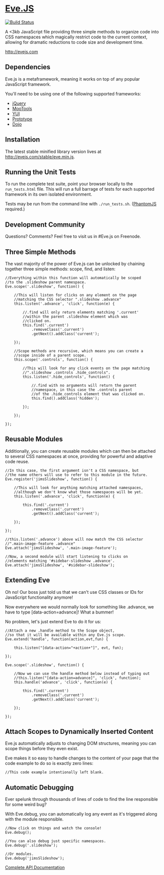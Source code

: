# [Eve.JS](http://evejs.com)

[![Build Status](https://secure.travis-ci.org/Yuffster/Eve.js.png)](http://travis-ci.org/Yuffster/Eve.js)

A <3kb JavaScript file providing three simple methods to organize code into CSS namespaces which magically restrict code to the current context, allowing for dramatic reductions to code size and development time. 

<http://evejs.com>

## Dependencies

Eve.js is a metaframework, meaning it works on top of any popular JavaScript framework.

You'll need to be using one of the following supported frameworks:

* [jQuery](http://jquery.com)
* [MooTools](http://mootools.net)
* [YUI](http://yuilibrary.com/)
* [Prototype](http://prototypejs.org/)
* [Dojo](http://dojotoolkit.org/)

## Installation

The latest stable minified library version lives at <http://evejs.com/stable/eve.min.js>.

## Running the Unit Tests

To run the complete test suite, point your browser locally to the `run_tests.html` file.  This will run
a full barrage of tests for each supported framework in its own isolated environment.

Tests may be run from the command line with `./run_tests.sh`.  ([PhantomJS](http://phantomjs.org/) required.)

## Development Community

Questions?  Comments?  Feel free to visit us in #Eve.js on Freenode.

## Three Simple Methods

The vast majority of the power of Eve.js can be unlocked by chaining together three simple methods: scope, find, and listen:

	//Everything within this function will automatically be scoped
	//to the .slideshow parent namespace.
	Eve.scope('.slideshow', function() {

		//This will listen for clicks on any element on the page
		//matching the CSS selector ".slideshow .advance"
		this.listen('.advance', 'click', function(e) {

			//.find will only return elements matching '.current'
			//within the parent .slideshow element which was
			//clicked on.
			this.find('.current')
				.removeClass('.current')
				.getNext().addClass('current');

		});

		//Scope methods are recursive, which means you can create a
		//scope inside of a parent scope.
		this.scope('.controls', function() {

			//This will look for any click events on the page matching
			//".slideshow .controls .hide_controls".
			this.listen('.hide_controls', function() {

				//.find with no arguments will return the parent
				//namespace, in this case the .controls parent
				//of the .hide_controls element that was clicked on.
				this.find().addClass('hidden');

			});

		});

	});

## Reusable Modules

Additionally, you can create reusable modules which can then be attached to several CSS namespaces at once, providing for powerful and adaptive code reuse.

	//In this case, the first argument isn't a CSS namespace, but
	//the name others will use to refer to this module in the future.
	Eve.register('jimsSlideshow', function() {

		//This will look for anything matching attached namespaces,
		//although we don't know what those namespaces will be yet.
		this.listen('.advance', 'click', function(e) {

			this.find('.current')
				.removeClass('.current')
				.getNext().addClass('current');

		});

	});

	//this.listen('.advance') above will now match the CSS selector
	//".main-image-feature .advance"
	Eve.attach('jimsSlideshow', '.main-image-feature');

	//Now, a second module will start listening to clicks on
	//elements matching '#sidebar-slideshow .advance'.
	Eve.attach('jimsSlideshow', '#sidebar-slideshow');

## Extending Eve

Oh no! Our boss just told us that we can't use CSS classes or IDs for JavaScript functionality anymore!

Now everywhere we would normally look for something like .advance, we have to type [data-action=advance]! What a bummer!

No problem, let's just extend Eve to do it for us:

	//Attach a new .handle method to the Scope object,
	//so that it will be available within any Eve.js scope.
	Eve.extend('handle', function(action,evt,fun) {
	
		this.listen("[data-action="+action+"]", evt, fun);
		
	});
	
	Eve.scope('.slideshow', function() {
	
		//Now we can use the handle method below instead of typing out
		//this.listen("[data-action=advance]", 'click', function);
		this.handle('advance', 'click', function(e) {
		
			this.find('.current')
				.removeClass('.current')
				.getNext().addClass('current');
				
		});
		
	});

## Attach Scopes to Dynamically Inserted Content

Eve.js automatically adjusts to changing DOM structures, meaning you can scope things before they even exist.

Eve makes it so easy to handle changes to the content of your page that the code example to do so is exactly zero lines:

	//This code example intentionally left blank.

## Automatic Debugging

Ever spelunk through thousands of lines of code to find the line responsible for some weird bug?

With Eve.debug, you can automatically log any event as it's triggered along with the module responsible.

	//Now click on things and watch the console!
	Eve.debug();
	
	//You can also debug just specific namespaces.
	Eve.debug('.slideshow');
	
	//Or modules.
	Eve.debug('jimsSlideshow');

[Complete API Documentation](http://github.com/Yuffster/Eve.js/blob/master/docs/API_Documentation.md)
